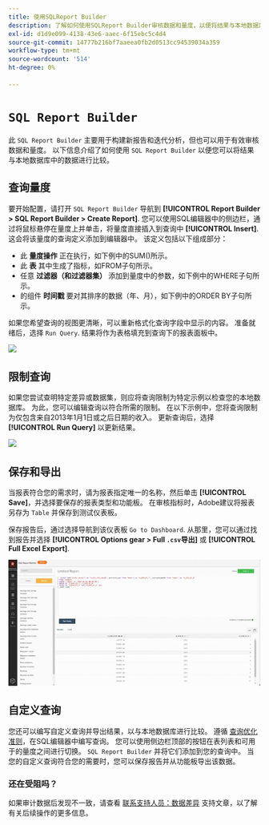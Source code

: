 ```yaml
---
title: 使用SQLReport Builder
description: 了解如何使用SQLReport Builder审核数据和量度，以便将结果与本地数据库中的数据进行比较。
exl-id: d1d9e099-4138-43e6-aaec-6f15ebc5c4d4
source-git-commit: 14777b216bf7aaeea0fb2d0513cc94539034a359
workflow-type: tm+mt
source-wordcount: '514'
ht-degree: 0%

---
```


# `SQL Report Builder`

此 `SQL Report Builder` 主要用于构建新报告和迭代分析，但也可以用于有效审核数据和量度。 以下信息介绍了如何使用 `SQL Report Builder` 以便您可以将结果与本地数据库中的数据进行比较。

## 查询量度

要开始配置，请打开 `SQL Report Builder` 导航到 **[!UICONTROL Report Builder > SQL Report Builder > Create Report]**. 您可以使用SQL编辑器中的侧边栏，通过将鼠标悬停在量度上并单击，将量度直接插入到查询中 **[!UICONTROL Insert]**. 这会将该量度的查询定义添加到编辑器中。 该定义包括以下组成部分：

- 此 **量度操作** 正在执行，如下例中的SUM()所示。
- 此 **表** 其中生成了指标，如FROM子句所示。
- 任意 **过滤器（和过滤器集）** 添加到量度中的参数，如下例中的WHERE子句所示。
- 的组件 **时间戳** 要对其排序的数据（年、月），如下例中的ORDER BY子句所示。

如果您希望查询的视图更清晰，可以重新格式化查询字段中显示的内容。 准备就绪后，选择 `Run Query`. 结果将作为表格填充到查询下的报表面板中。

![](../../assets/run-query-results.gif)

## 限制查询

如果您尝试查明特定差异或数据集，则应将查询限制为特定示例以检查您的本地数据库。 为此，您可以编辑查询以符合所需的限制。 在以下示例中，您将查询限制为仅包含来自2013年1月1日或之后日期的收入。 更新查询后，选择 **[!UICONTROL Run Query]** 以更新结果。

![](../../assets/restricting-query.gif)

## 保存和导出

当报表符合您的需求时，请为报表指定唯一的名称，然后单击 **[!UICONTROL Save]**，并选择要保存的报表类型和功能板。 在审核指标时，Adobe建议将报表另存为 `Table` 并保存到测试仪表板。

保存报告后，通过选择导航到该仪表板 `Go to Dashboard`. 从那里，您可以通过找到报告并选择 **[!UICONTROL Options gear > Full `.csv`导出]** 或 **[!UICONTROL Full Excel Export]**.

![](../../assets/export-dboard-data.gif)

## 自定义查询

您还可以编写自定义查询并导出结果，以与本地数据库进行比较。 遵循 [查询优化准则](../../best-practices/optimizing-your-sql-queries.md)，在SQL编辑器中编写查询。 您可以使用侧边栏顶部的按钮在表列表和可用于的量度之间进行切换。 `SQL Report Builder` 并将它们添加到您的查询中。 当您的自定义查询符合您的需要时，您可以保存报告并从功能板导出该数据。

### 还在受阻吗？

如果审计数据后发现不一致，请查看 [联系支持人员：数据差异](https://experienceleague.adobe.com/docs/commerce-knowledge-base/kb/troubleshooting/miscellaneous/mbi-data-discrepancies.html?lang=en) 支持文章，以了解有关后续操作的更多信息。
